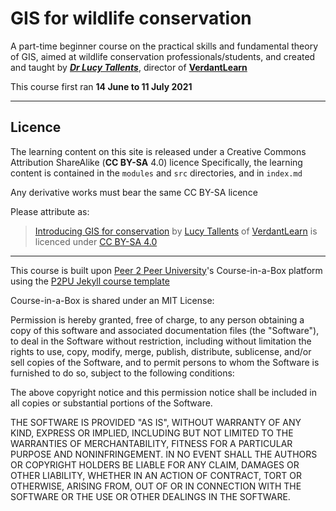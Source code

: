 # GIS for wildlife conservation

A part-time beginner course on the practical skills and fundamental theory of GIS, aimed at wildlife conservation professionals/students, and created and taught by [***Dr Lucy Tallents***](https://uk.linkedin.com/in/lucytallents), director of [**VerdantLearn**](http://www.verdantlearn.com)

This course first ran **14 June to 11 July 2021**

---

## Licence

The learning content on this site is released under a Creative Commons Attribution ShareAlike (**CC BY-SA** 4.0) licence
Specifically, the learning content is contained in the `modules` and `src` directories, and in `index.md`

Any derivative works must bear the same CC BY-SA licence

Please attribute as:
> [Introducing GIS for conservation](https://courses.verdantlearn.org/gis-beginner-oe4bw/) by [Lucy Tallents](https://www.lucytallents.com) of [VerdantLearn](http://www.verdantlearn.com) is licenced under [CC BY-SA 4.0](https://creativecommons.org/licenses/by-sa/4.0/)

---

This course is built upon [Peer 2 Peer University](https://www.p2pu.org)'s Course-in-a-Box platform using the [P2PU Jekyll course template](https://github.com/p2pu/jekyll-course-template)

Course-in-a-Box is shared under an MIT License:

Permission is hereby granted, free of charge, to any person obtaining a copy
of this software and associated documentation files (the "Software"), to deal
in the Software without restriction, including without limitation the rights
to use, copy, modify, merge, publish, distribute, sublicense, and/or sell
copies of the Software, and to permit persons to whom the Software is
furnished to do so, subject to the following conditions:

The above copyright notice and this permission notice shall be included in all
copies or substantial portions of the Software.

THE SOFTWARE IS PROVIDED "AS IS", WITHOUT WARRANTY OF ANY KIND, EXPRESS OR
IMPLIED, INCLUDING BUT NOT LIMITED TO THE WARRANTIES OF MERCHANTABILITY,
FITNESS FOR A PARTICULAR PURPOSE AND NONINFRINGEMENT. IN NO EVENT SHALL THE
AUTHORS OR COPYRIGHT HOLDERS BE LIABLE FOR ANY CLAIM, DAMAGES OR OTHER
LIABILITY, WHETHER IN AN ACTION OF CONTRACT, TORT OR OTHERWISE, ARISING FROM,
OUT OF OR IN CONNECTION WITH THE SOFTWARE OR THE USE OR OTHER DEALINGS IN THE
SOFTWARE.



